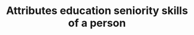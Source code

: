 ---
title: Attributes education seniority skills of a person 
longTitle: 'Attributes (education, seniority, skills) of a person that are productive in some economic context.'
tags:
- gccommon
scopeNote:
- "[[Human capital]]"
---